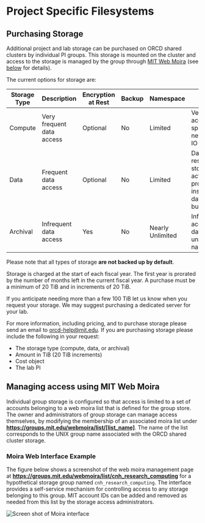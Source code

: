 # Project Specific Filesystems

## Purchasing Storage

Additional project and lab storage can be purchased on ORCD shared clusters by individual
PI groups. This storage is mounted on the cluster and access to the storage is managed 
by the group through [MIT Web Moira](https://groups.mit.edu/webmoira/) (see [below](#managing-access-using-mit-web-moira) for details).

The current options for storage are:

| Storage Type | Description | Encryption at Rest  | Backup  | Namespace |Notes | 
| ----------- | ----------- |----------- |----------- |----------- |----------- |
| Compute | Very frequent data access | Optional | No | Limited | Very fast access, special needs, high IO |
| Data | Frequent data access | Optional | No |  Limited | Day to day research storage, active projects, instrument data buffers, etc. |
| Archival | Infrequent data access | Yes | No | Nearly Unlimited | Infrequently accessed data, unlimited namespace |

Please note that all types of storage **are not backed up by default**.

Storage is charged at the start of each fiscal year. The first year is prorated by the number of months left in the current fiscal year. A purchase must be a minimum of 20 TiB and in increments of 20 TiB.

<!--

TODO: Do we need the Min/increments in the table if we list it here?
-->

If you anticipate needing more than a few 100 TiB let us know when you request your storage. We may suggest purchasing a dedicated server for your lab.

<!--

TODO: List general storage options here? Or leave it out?
archival - is "encrypted at rest", don't need to say it is NESE
No automated backup for all

(remove nese)
Storage options include NESE encrypted at rest disk. The NESE encrypted at rest disk uses a large centrally managed storage cloud at the MGHPCC
facility. Any shared ORCD cluster at the MGHPCC can access this storage. Data on NESE disk
is transparently encrypted at rest.

-->


For more information, including pricing, and to purchase storage please send an email to <orcd-help@mit.edu>. If you are purchasing storage please include the following in your request:

- The storage type (compute, data, or archival)
- Amount in TiB (20 TiB increments)
- Cost object
- The lab PI

## Managing access using MIT Web Moira

Individual group storage is configured so that access is limited to a set
of accounts belonging to a web moira list that is defined for the group
store. The owner and administrators of group storage can manage
access themselves, by modifying the membership of an associated moira list
under **https://groups.mit.edu/webmoira/list/[list_name]**. The name of the
list corresponds to the UNIX group name associated with the ORCD shared 
cluster storage.

### Moira Web Interface Example

The figure below shows a screenshot of the web moira management page at
**https://groups.mit.edu/webmoira/list/cnh_research_computing** for a hypothetical
storage group named ``cnh_research_computing``. The interface provides a 
self-service mechanism for controlling access to any storage belonging to
this group. MIT account IDs can be added and 
removed as needed from this list by the storage access administrators.

![Screen shot of Moira interface](moira-example.jpg)